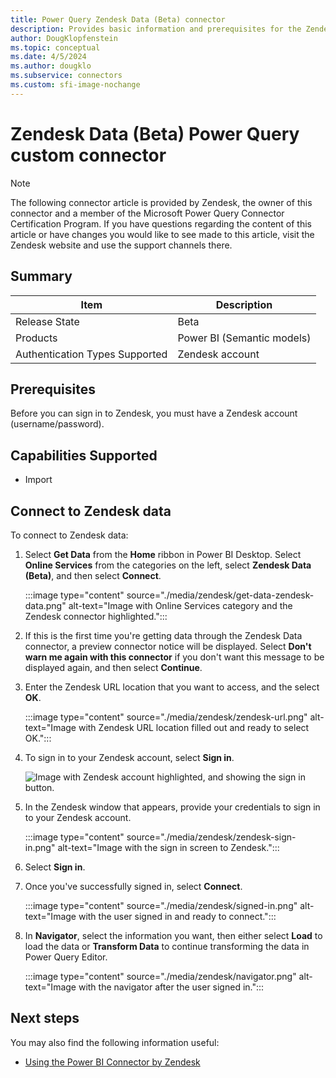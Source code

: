 ```yaml
---
title: Power Query Zendesk Data (Beta) connector
description: Provides basic information and prerequisites for the Zendesk Data (Beta) connector, describes the connection process, and discusses limitations and issues you might encounter.
author: DougKlopfenstein
ms.topic: conceptual
ms.date: 4/5/2024
ms.author: dougklo
ms.subservice: connectors
ms.custom: sfi-image-nochange
---
```


# Zendesk Data (Beta) Power Query custom connector

> [!NOTE]
>The following connector article is provided by Zendesk, the owner of this connector and a member of the Microsoft Power Query Connector Certification Program. If you have questions regarding the content of this article or have changes you would like to see made to this article, visit the Zendesk website and use the support channels there.

## Summary

| Item | Description |
| ---- | ----------- |
| Release State | Beta |
| Products | Power BI (Semantic models) |
| Authentication Types Supported | Zendesk account |

## Prerequisites

Before you can sign in to Zendesk, you must have a Zendesk account (username/password).

## Capabilities Supported

* Import

## Connect to Zendesk data

To connect to Zendesk data:

1. Select **Get Data** from the **Home** ribbon in Power BI Desktop. Select **Online Services** from the categories on the left, select **Zendesk Data (Beta)**, and then select **Connect**.

   :::image type="content" source="./media/zendesk/get-data-zendesk-data.png" alt-text="Image with Online Services category and the Zendesk connector highlighted.":::

2. If this is the first time you're getting data through the Zendesk Data connector, a preview connector notice will be displayed. Select **Don't warn me again with this connector** if you don't want this message to be displayed again, and then select **Continue**.

3. Enter the Zendesk URL location that you want to access, and the select **OK**.

   :::image type="content" source="./media/zendesk/zendesk-url.png" alt-text="Image with Zendesk URL location filled out and ready to select OK.":::

4. To sign in to your Zendesk account, select **Sign in**.

   ![Image with Zendesk account highlighted, and showing the sign in button.](./media/zendesk/sign-in.png)

5. In the Zendesk window that appears, provide your credentials to sign in to your Zendesk account.

   :::image type="content" source="./media/zendesk/zendesk-sign-in.png" alt-text="Image with the sign in screen to Zendesk.":::

6. Select **Sign in**.

7. Once you've successfully signed in, select **Connect**.

   :::image type="content" source="./media/zendesk/signed-in.png" alt-text="Image with the user signed in and ready to connect.":::

8. In **Navigator**, select the information you want, then either select **Load** to load the data or **Transform Data** to continue transforming the data in Power Query Editor.
   
   :::image type="content" source="./media/zendesk/navigator.png" alt-text="Image with the navigator after the user signed in.":::

## Next steps

You may also find the following information useful:

* [Using the Power BI Connector by Zendesk](https://support.zendesk.com/hc/en-us/articles/6700481028634-Using-the-Power-BI-Connector-by-Zendesk-Beta)
